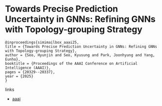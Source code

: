 # Towards Precise Prediction Uncertainty in GNNs: Refining GNNs with Topology-grouping Strategy

```
@inproceedings{simimailbox_aaai25,
title = {Towards Precise Prediction Uncertainty in GNNs: Refining GNNs with Topology-grouping Strategy},
author = {Seo, Hyunjin and Seo, Kyusung and Park, Joonhyung and Yang, Eunho},
booktitle = {Proceedings of the AAAI Conference on Artificial Intelligence (AAAI)},
pages = {20329--20337},
year = {2025}
}
```

links
- [aaai](https://ojs.aaai.org/index.php/AAAI/article/view/34239)
